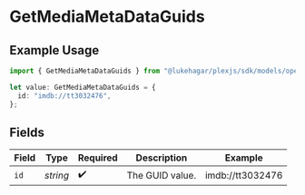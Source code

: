 # GetMediaMetaDataGuids

## Example Usage

```typescript
import { GetMediaMetaDataGuids } from "@lukehagar/plexjs/sdk/models/operations";

let value: GetMediaMetaDataGuids = {
  id: "imdb://tt3032476",
};
```

## Fields

| Field              | Type               | Required           | Description        | Example            |
| ------------------ | ------------------ | ------------------ | ------------------ | ------------------ |
| `id`               | *string*           | :heavy_check_mark: | The GUID value.    | imdb://tt3032476   |